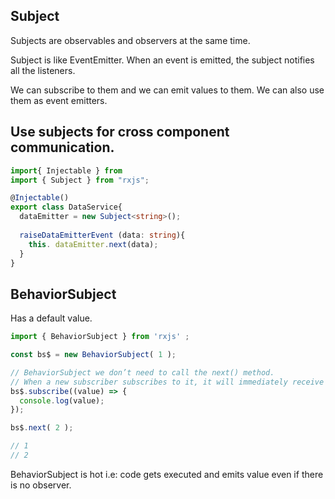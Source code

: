 ## Subject
Subjects are observables and observers at the same time. 

Subject is like EventEmitter. When an event is emitted, the subject notifies all the listeners.

We can subscribe to them and we can emit values to them. 
We can also use them as event emitters.


## Use subjects for cross component communication. 
```ts
import{ Injectable } from
import { Subject } from "rxjs";

@Injectable()
export class DataService{
  dataEmitter = new Subject<string>();
  
  raiseDataEmitterEvent (data: string){
    this. dataEmitter.next(data);
  }
}
```

## BehaviorSubject
Has a default value. 

```ts
import { BehaviorSubject } from 'rxjs' ;

const bs$ = new BehaviorSubject( 1 );

// BehaviorSubject we don’t need to call the next() method. 
// When a new subscriber subscribes to it, it will immediately receive the last emitted value from the subject. 
bs$.subscribe((value) => {
  console.log(value);
});

bs$.next( 2 );

// 1
// 2
```
BehaviorSubject is hot i.e: code gets executed and emits value even if there is no observer.
